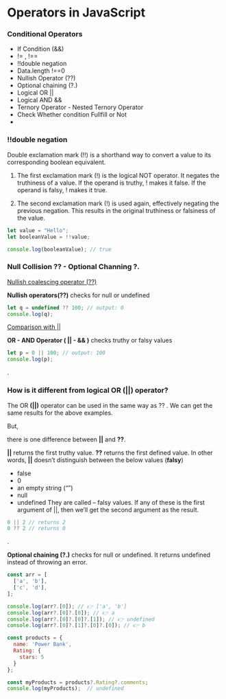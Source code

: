 
# Operators in JavaScript

### Conditional Operators

- If Condition (&&)
- != , !==
- !!double negation
- Data.length !==0 
- Nullish Operator (??)
- Optional chaining (?.)
- Logical OR ||
- Logical AND &&
- Ternory Operator - Nested Ternory Operator
- Check Whether condition Fullfill or Not 
- 



### !!double negation
Double exclamation mark (!!) is a shorthand way to convert a value to its corresponding boolean equivalent.

1. The first exclamation mark (!) is the logical NOT operator. It negates the truthiness of a value. If the operand is truthy, ! makes it false. If the operand is falsy, ! makes it true.

2. The second exclamation mark (!) is used again, effectively negating the previous negation. This results in the original truthiness or falsiness of the value.

```javascript
let value = "Hello";
let booleanValue = !!value;

console.log(booleanValue); // true
```


### Null Collision **??** - Optional Channing **?.** 

[Nullish coalescing operator (??)](https://developer.mozilla.org/en-US/docs/Web/JavaScript/Reference/Operators/Nullish_coalescing)

**Nullish operators(??)** checks for null or undefined

```javascript
let q = undefined ?? 100; // output: 0
console.log(q);
```

[Comparison with ||](https://javascript.info/nullish-coalescing-operator#comparison-with)

**OR - AND Operator ( || - && )** checks truthy or falsy values

```javascript
let p = 0 || 100; // output: 100
console.log(p);   

```
.

### How is it different from logical OR (||) operator?

The OR **(||)** operator can be used in the same way as ?? . We can get the same results for the above examples.

But,

there is one difference between **||** and **??**.

**||** returns the first truthy value.
**??** returns the first defined value.
In other words, **||** doesn’t distinguish between the below values (**falsy**)

- false
- 0
- an empty string (“”)
- null
- undefined
They are called – falsy values. If any of these is the first argument of ||, then we’ll get the second argument as the result.

```javascript
0 || 2 // returns 2
0 ?? 2 // returns 0
```


.

**Optional chaining (?.)** checks for null or undefined. It returns undefined instead of throwing an error.
```javascript
const arr = [
  ['a', 'b'],
  ['c', 'd'],
];

console.log(arr?.[0]); // 👉️ ['a', 'b']
console.log(arr?.[0]?.[0]); // 👉️ a
console.log(arr?.[0]?.[0]?.[1]); // 👉️ undefined
console.log(arr?.[0]?.[1]?.[0]?.[0]); // 👉️ b

```
```javascript
const products = {
  name: 'Power Bank',
  Rating: {
    stars: 5
  }
};

const myProducts = products?.Rating?.comments;
console.log(myProducts);  // undefined
```
